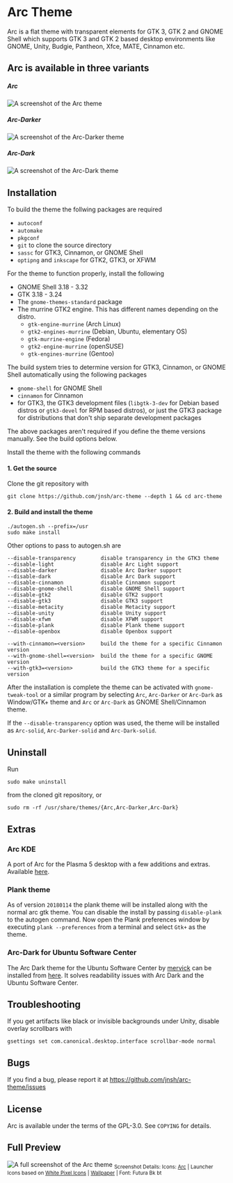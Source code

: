 # Arc Theme

Arc is a flat theme with transparent elements for GTK 3, GTK 2 and GNOME Shell which supports GTK 3 and GTK 2 based desktop environments like GNOME, Unity, Budgie, Pantheon, Xfce, MATE, Cinnamon etc.

## Arc is available in three variants 

##### Arc

![A screenshot of the Arc theme](http://i.imgur.com/Ph5ObOa.png)

##### Arc-Darker

![A screenshot of the Arc-Darker theme](http://i.imgur.com/NC6dqyl.png)

##### Arc-Dark

![A screenshot of the Arc-Dark theme](http://i.imgur.com/5AGlCnA.png)

## Installation

To build the theme the follwing packages are required 
* `autoconf`
* `automake`
* `pkgconf`
* `git` to clone the source directory
* `sassc` for GTK3, Cinnamon, or GNOME Shell
* `optipng` and `inkscape` for GTK2, GTK3, or XFWM

For the theme to function properly, install the following
* GNOME Shell 3.18 - 3.32
* GTK 3.18 - 3.24
* The `gnome-themes-standard` package
* The murrine GTK2 engine. This has different names depending on the distro.
  * `gtk-engine-murrine` (Arch Linux)
  * `gtk2-engines-murrine` (Debian, Ubuntu, elementary OS)
  * `gtk-murrine-engine` (Fedora)
  * `gtk2-engine-murrine` (openSUSE)
  * `gtk-engines-murrine` (Gentoo)

The build system tries to determine version for GTK3, Cinnamon, or GNOME Shell automatically using the following packages
* `gnome-shell` for GNOME Shell
* `cinnamon` for Cinnamon
* for GTK3, the GTK3 development files (`libgtk-3-dev` for Debian based distros or `gtk3-devel` for RPM based distros), or just the GTK3 package for distributions that don't ship separate development packages

The above packages aren't required if you define the theme versions manually. See the build options below.

Install the theme with the following commands

#### 1. Get the source

Clone the git repository with

    git clone https://github.com/jnsh/arc-theme --depth 1 && cd arc-theme

#### 2. Build and install the theme

    ./autogen.sh --prefix=/usr
    sudo make install

Other options to pass to autogen.sh are

    --disable-transparency        disable transparency in the GTK3 theme
    --disable-light               disable Arc Light support
    --disable-darker              disable Arc Darker support
    --disable-dark                disable Arc Dark support
    --disable-cinnamon            disable Cinnamon support
    --disable-gnome-shell         disable GNOME Shell support
    --disable-gtk2                disable GTK2 support
    --disable-gtk3                disable GTK3 support
    --disable-metacity            disable Metacity support
    --disable-unity               disable Unity support
    --disable-xfwm                disable XFWM support
    --disable-plank               disable Plank theme support
    --disable-openbox             disable Openbox support

    --with-cinnamon=<version>     build the theme for a specific Cinnamon version
    --with-gnome-shell=<version>  build the theme for a specific GNOME version
    --with-gtk3=<version>         build the GTK3 theme for a specific version

After the installation is complete the theme can be activated with `gnome-tweak-tool` or a similar program by selecting `Arc`, `Arc-Darker` or `Arc-Dark` as Window/GTK+ theme and `Arc` or `Arc-Dark` as GNOME Shell/Cinnamon theme.

If the `--disable-transparency` option was used, the theme will be installed as `Arc-solid`, `Arc-Darker-solid` and `Arc-Dark-solid`.

## Uninstall

Run

    sudo make uninstall

from the cloned git repository, or

    sudo rm -rf /usr/share/themes/{Arc,Arc-Darker,Arc-Dark}

## Extras

### Arc KDE
A port of Arc for the Plasma 5 desktop with a few additions and extras. Available [here](https://github.com/PapirusDevelopmentTeam/arc-kde).

### Plank theme
As of version `20180114` the plank theme will be installed along with the normal arc gtk theme. You can disable the install by passing `disable-plank` to the autogen command.
Now open the Plank preferences window by executing `plank --preferences` from a terminal and select `Gtk+` as the theme.

### Arc-Dark for Ubuntu Software Center
The Arc Dark theme for the Ubuntu Software Center by [mervick](https://github.com/mervick) can be installed from [here](https://github.com/mervick/arc-dark-software-center). It solves readability issues with Arc Dark and the Ubuntu Software Center.

## Troubleshooting

If you get artifacts like black or invisible backgrounds under Unity, disable overlay scrollbars with

    gsettings set com.canonical.desktop.interface scrollbar-mode normal

## Bugs
If you find a bug, please report it at https://github.com/jnsh/arc-theme/issues

## License
Arc is available under the terms of the GPL-3.0. See `COPYING` for details.

## Full Preview
![A full screenshot of the Arc theme](http://i.imgur.com/tD1OBQ3.png)
<sub>Screenshot Details: Icons: [Arc](https://github.com/horst3180/arc-icon-theme) | Launcher Icons based on [White Pixel Icons](http://darkdawg.deviantart.com/art/White-Pixel-Icons-252310560) | [Wallpaper](https://pixabay.com/photo-869593/) | Font: Futura Bk bt</sub>

[obs-repo]: http://software.opensuse.org/download.html?project=home%3AHorst3180&package=arc-theme
[sk-overlay]: https://c.darenet.org/scriptkitties/overlay
